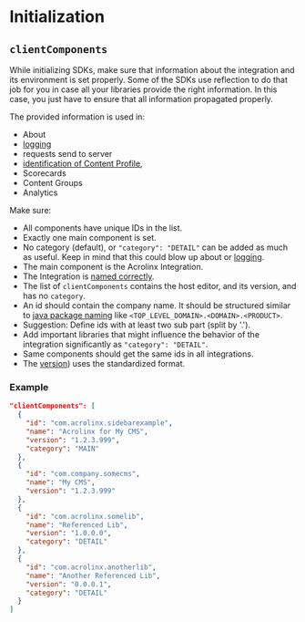 # Initialization

## `clientComponents`

While initializing SDKs, make sure that information about the integration and its environment is set properly.
Some of the SDKs use reflection to do that job for you in case all your libraries provide the right information.
In this case, you just have to ensure that all information propagated properly.

The provided information is used in:

* About
* [logging](logging.md)
* requests send to server
* [identification of Content Profile](text-extraction.md#how-acrolinx-reads-your-content),
* Scorecards
* Content Groups
* Analytics

Make sure:

* All components have unique IDs in the list.
* Exactly one main component is set.
* No category (default), or `"category": "DETAIL"` can be added as much as useful.
  Keep in mind that this could blow up about or [logging](logging.md).
* The main component is the Acrolinx Integration.
* The Integration is [named correctly](project-setup.md#naming-of-the-integration).
* The list of `clientComponents` contains the host editor, and its version, and has no `category`.
* An id should contain the company name.
  It should be structured similar to [java package naming](formatting.md#java) like `<TOP_LEVEL_DOMAIN>.<DOMAIN>.<PRODUCT>`.
* Suggestion: Define ids with at least two sub part (split by '.').
* Add important libraries that might influence the behavior of the integration significantly as `"category": "DETAIL"`.
* Same components should get the same ids in all integrations.
* The [version](project-setup.md#version-information)) uses the standardized format.

### Example

```json
"clientComponents": [
  {
    "id": "com.acrolinx.sidebarexample",
    "name": "Acrolinx for My CMS",
    "version": "1.2.3.999",
    "category": "MAIN"
  },
  {
    "id": "com.company.somecms",
    "name": "My CMS",
    "version": "1.2.3.999"
  },
  {
    "id": "com.acrolinx.somelib",
    "name": "Referenced Lib",
    "version": "1.0.0.0",
    "category": "DETAIL"
  },
  {
    "id": "com.acrolinx.anotherlib",
    "name": "Another Referenced Lib",
    "version": "0.0.0.1",
    "category": "DETAIL"
  }
]
```